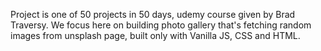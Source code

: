 Project is one of 50 projects in 50 days, udemy course given by Brad Traversy. 
We focus here on building photo gallery that's fetching random images from unsplash page, built only with Vanilla JS, CSS and HTML. 